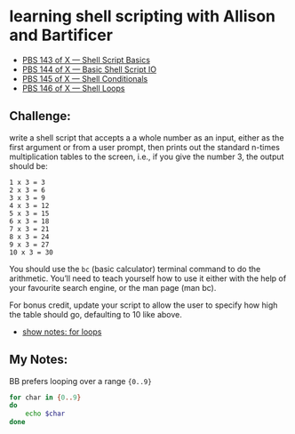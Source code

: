 # learning shell scripting with Allison and Bartificer

- [PBS 143 of X — Shell Script Basics](https://pbs.bartificer.net/pbs143)
- [PBS 144 of X — Basic Shell Script IO](https://pbs.bartificer.net/pbs144)
- [PBS 145 of X — Shell Conditionals](https://pbs.bartificer.net/pbs145)
- [PBS 146 of X — Shell Loops](https://pbs.bartificer.net/pbs146)

## Challenge:

write a shell script that accepts a a whole number as an input, either as the first argument or from a user prompt, then prints out the standard n-times multiplication tables to the screen, i.e., if you give the number 3, the output should be:

```
1 x 3 = 3
2 x 3 = 6
3 x 3 = 9
4 x 3 = 12
5 x 3 = 15
6 x 3 = 18
7 x 3 = 21
8 x 3 = 24
9 x 3 = 27
10 x 3 = 30
```

You should use the `bc` (basic calculator) terminal command to do the arithmetic. You’ll need to teach yourself how to use it either with the help of your favourite search engine, or the man page (man bc).

For bonus credit, update your script to allow the user to specify how high the table should go, defaulting to 10 like above.

- [show notes: for loops](https://pbs.bartificer.net/pbs146#for-loops)

## My Notes:

BB prefers looping over a range `{0..9}` 

```sh
for char in {0..9}
do
	echo $char
done
```

